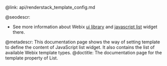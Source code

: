 @link: api/renderstack_template_config.md

@seodescr:

- See more information about Webix [ui library](https://webix.com) and [javascript list](https://webix.com/widget/list/) widget there.

@metadescr: This documentation page shows the way of setting template to define the content of JavaScript list widget. It also contains the list of available Webix template types. 
@doctitle: The documentation page for the template property of List.